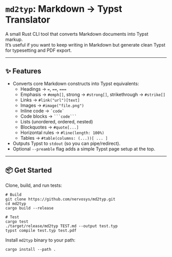 # `md2typ`: Markdown → Typst Translator

A small Rust CLI tool that converts Markdown documents into Typst markup.  
It’s useful if you want to keep writing in Markdown but generate clean Typst for typesetting and PDF export.

---

## ✨ Features

- Converts core Markdown constructs into Typst equivalents:
  - Headings → `=`, `==`, `===`
  - Emphasis → `#emph[]`, strong → `#strong[]`, strikethrough → `#strike[]`
  - Links → `#link("url")[text]`
  - Images → `#image("file.png")`
  - Inline code → `` `code` ``
  - Code blocks → ` ```code``` `
  - Lists (unordered, ordered, nested)
  - Blockquotes → `#quote[...]`
  - Horizontal rules → `#line(length: 100%)`
  - Tables → `#table(columns: (...))[ ... ]`
- Outputs Typst to `stdout` (so you can pipe/redirect).
- Optional `--preamble` flag adds a simple Typst page setup at the top.

---

## 📦 Get Started

Clone, build, and run tests:

```shell
# Build
git clone https://github.com/nervosys/md2typ.git
cd md2typ
cargo build --release

# Test
cargo test
./target/release/md2typ TEST.md --output test.typ
typst compile test.typ test.pdf
```

Install `md2typ` binary to your path:

```shell
cargo install --path .
```
